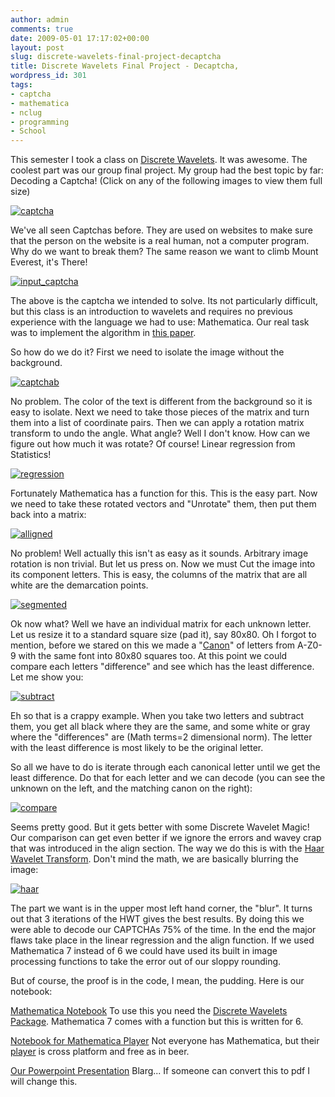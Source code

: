```yaml
---
author: admin
comments: true
date: 2009-05-01 17:17:02+00:00
layout: post
slug: discrete-wavelets-final-project-decaptcha
title: Discrete Wavelets Final Project - Decaptcha,
wordpress_id: 301
tags:
- captcha
- mathematica
- nclug
- programming
- School
---
```


This semester I took a class on [Discrete Wavelets](http://en.wikipedia.org/wiki/Discrete_wavelet_transform). It was awesome. The coolest part was our group final project. My group had the best topic by far: Decoding a Captcha! (Click on any of the following images to view them full size)

[](https://xkyle.com/wp-content/uploads/file_captcha.jpg)[![captcha](https://xkyle.com/wp-content/uploads/captcha.jpg)](https://xkyle.com/wp-content/uploads/captcha.jpg)

We've all seen Captchas before. They are used on websites to make sure that the person on the website is a real human, not a computer program. Why do we want to break them? The same reason we want to climb Mount Everest, it's There!

[![input_captcha](https://xkyle.com/wp-content/uploads/input_captcha-300x108.jpg)](https://xkyle.com/wp-content/uploads/input_captcha.jpg)

The above is the captcha we intended to solve. Its not particularly difficult, but this class is an introduction to wavelets and requires no previous experience with the language we had to use: Mathematica. Our real task was to implement the algorithm in [this paper](http://faculty.gvsu.edu/aboufade/web/cmj101-108.pdf).

So how do we do it? First we need to isolate the image without the background.

[![captchab](https://xkyle.com/wp-content/uploads/captchab-300x108.jpg)](https://xkyle.com/wp-content/uploads/captchab.jpg)

No problem. The color of the text is different from the background so it is easy to isolate. Next we need to take those pieces of the matrix and turn them into a list of coordinate pairs. Then we can apply a rotation matrix transform to undo the angle. What angle? Well I don't know. How can we figure out how much it was rotate? Of course! Linear regression from Statistics!

[![regression](https://xkyle.com/wp-content/uploads/regression-300x239.jpg)](https://xkyle.com/wp-content/uploads/regression.jpg)

Fortunately Mathematica has a function for this. This is the easy part. Now we need to take these rotated vectors and "Unrotate" them, then put them back into a matrix:

[![alligned](https://xkyle.com/wp-content/uploads/alligned.jpg)](https://xkyle.com/wp-content/uploads/alligned.jpg)

No problem! Well actually this isn't as easy as it sounds. Arbitrary image rotation is non trivial. But let us press on. Now we must Cut the image into its component letters. This is easy, the columns of the matrix that are all white are the demarcation points.

[![segmented](https://xkyle.com/wp-content/uploads/segmented.jpg)](https://xkyle.com/wp-content/uploads/segmented.jpg)

Ok now what? Well we have an individual matrix for each unknown letter. Let us resize it to a standard square size (pad it), say 80x80. Oh I forgot to mention, before we stared on this we made a "[Canon](http://www.merriam-webster.com/dictionary/canon)" of letters from A-Z0-9 with the same font into 80x80 squares too. At this point we could compare each letters "difference" and see which has the least difference. Let me show you:

[![subtract](https://xkyle.com/wp-content/uploads/subtract.jpg)](https://xkyle.com/wp-content/uploads/subtract.jpg)

Eh so that is a crappy example. When you take two letters and subtract them, you get all black where they are the same, and some white or gray where the "differences" are (Math terms=2 dimensional norm). The letter with the least difference is most likely to be the original letter.

So all we have to do is iterate through each canonical letter until we get the least difference. Do that for each letter and we can decode (you can see the unknown on the left, and the matching canon on the right):

[![compare](https://xkyle.com/wp-content/uploads/compare-116x300.jpg)](https://xkyle.com/wp-content/uploads/compare.jpg)

Seems pretty good. But it gets better with some Discrete Wavelet Magic! Our comparison can get even better if we ignore the errors and wavey crap that was introduced in the align section. The way we do this is with the [Haar Wavelet Transform](http://en.wikipedia.org/wiki/Haar_wavelet). Don't mind the math, we are basically blurring the image:

[![haar](https://xkyle.com/wp-content/uploads/haar-300x157.jpg)](https://xkyle.com/wp-content/uploads/haar.jpg)

The part we want is in the upper most left hand corner, the "blur". It turns out that 3 iterations of the HWT gives the best results. By doing this we were able to decode our CAPTCHAs 75% of the time. In the end the major flaws take place in the linear regression and the align function. If we used Mathematica 7 instead of 6 we could have used its built in image processing functions to take the error out of our sloppy rounding.

But of course, the proof is in the code, I mean, the pudding. Here is our notebook:

[Mathematica Notebook](https://xkyle.com/wp-content/uploads/final3.nb)
To use this you need the [Discrete Wavelets Package](http://cam.mathlab.stthomas.edu/wavelets/packagesmathematica.php). Mathematica 7 comes with a function but this is written for 6.

[Notebook for Mathematica Player](https://xkyle.com/wp-content/uploads/final3.nbp)
Not everyone has Mathematica, but their [player](http://www.wolfram.com/products/player/download.cgi) is cross platform and free as in beer.

[Our Powerpoint Presentation](https://xkyle.com/wp-content/uploads/captcha.ppt)
Blarg... If someone can convert this to pdf I will change this.
